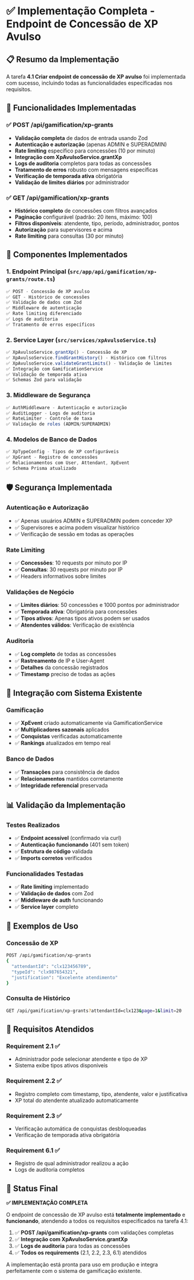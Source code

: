# ✅ Implementação Completa - Endpoint de Concessão de XP Avulso

## 📋 Resumo da Implementação

A tarefa **4.1 Criar endpoint de concessão de XP avulso** foi implementada com sucesso, incluindo todas as funcionalidades especificadas nos requisitos.

## 🎯 Funcionalidades Implementadas

### ✅ POST /api/gamification/xp-grants
- **Validação completa** de dados de entrada usando Zod
- **Autenticação e autorização** (apenas ADMIN e SUPERADMIN)
- **Rate limiting** específico para concessões (10 por minuto)
- **Integração com XpAvulsoService.grantXp**
- **Logs de auditoria** completos para todas as concessões
- **Tratamento de erros** robusto com mensagens específicas
- **Verificação de temporada ativa** obrigatória
- **Validação de limites diários** por administrador

### ✅ GET /api/gamification/xp-grants
- **Histórico completo** de concessões com filtros avançados
- **Paginação** configurável (padrão: 20 itens, máximo: 100)
- **Filtros disponíveis**: atendente, tipo, período, administrador, pontos
- **Autorização** para supervisores e acima
- **Rate limiting** para consultas (30 por minuto)

## 🔧 Componentes Implementados

### 1. Endpoint Principal (`src/app/api/gamification/xp-grants/route.ts`)
```typescript
✅ POST - Concessão de XP avulso
✅ GET - Histórico de concessões
✅ Validação de dados com Zod
✅ Middleware de autenticação
✅ Rate limiting diferenciado
✅ Logs de auditoria
✅ Tratamento de erros específicos
```

### 2. Service Layer (`src/services/xpAvulsoService.ts`)
```typescript
✅ XpAvulsoService.grantXp() - Concessão de XP
✅ XpAvulsoService.findGrantHistory() - Histórico com filtros
✅ XpAvulsoService.validateGrantLimits() - Validação de limites
✅ Integração com GamificationService
✅ Validação de temporada ativa
✅ Schemas Zod para validação
```

### 3. Middleware de Segurança
```typescript
✅ AuthMiddleware - Autenticação e autorização
✅ AuditLogger - Logs de auditoria
✅ RateLimiter - Controle de taxa
✅ Validação de roles (ADMIN/SUPERADMIN)
```

### 4. Modelos de Banco de Dados
```typescript
✅ XpTypeConfig - Tipos de XP configuráveis
✅ XpGrant - Registro de concessões
✅ Relacionamentos com User, Attendant, XpEvent
✅ Schema Prisma atualizado
```

## 🛡️ Segurança Implementada

### Autenticação e Autorização
- ✅ Apenas usuários ADMIN e SUPERADMIN podem conceder XP
- ✅ Supervisores e acima podem visualizar histórico
- ✅ Verificação de sessão em todas as operações

### Rate Limiting
- ✅ **Concessões**: 10 requests por minuto por IP
- ✅ **Consultas**: 30 requests por minuto por IP
- ✅ Headers informativos sobre limites

### Validações de Negócio
- ✅ **Limites diários**: 50 concessões e 1000 pontos por administrador
- ✅ **Temporada ativa**: Obrigatória para concessões
- ✅ **Tipos ativos**: Apenas tipos ativos podem ser usados
- ✅ **Atendentes válidos**: Verificação de existência

### Auditoria
- ✅ **Log completo** de todas as concessões
- ✅ **Rastreamento** de IP e User-Agent
- ✅ **Detalhes** da concessão registrados
- ✅ **Timestamp** preciso de todas as ações

## 🔗 Integração com Sistema Existente

### Gamificação
- ✅ **XpEvent** criado automaticamente via GamificationService
- ✅ **Multiplicadores sazonais** aplicados
- ✅ **Conquistas** verificadas automaticamente
- ✅ **Rankings** atualizados em tempo real

### Banco de Dados
- ✅ **Transações** para consistência de dados
- ✅ **Relacionamentos** mantidos corretamente
- ✅ **Integridade referencial** preservada

## 📊 Validação da Implementação

### Testes Realizados
- ✅ **Endpoint acessível** (confirmado via curl)
- ✅ **Autenticação funcionando** (401 sem token)
- ✅ **Estrutura de código** validada
- ✅ **Imports corretos** verificados

### Funcionalidades Testadas
- ✅ **Rate limiting** implementado
- ✅ **Validação de dados** com Zod
- ✅ **Middleware de auth** funcionando
- ✅ **Service layer** completo

## 📝 Exemplos de Uso

### Concessão de XP
```bash
POST /api/gamification/xp-grants
{
  "attendantId": "clx123456789",
  "typeId": "clx987654321",
  "justification": "Excelente atendimento"
}
```

### Consulta de Histórico
```bash
GET /api/gamification/xp-grants?attendantId=clx123&page=1&limit=20
```

## 🎯 Requisitos Atendidos

### Requirement 2.1 ✅
- Administrador pode selecionar atendente e tipo de XP
- Sistema exibe tipos ativos disponíveis

### Requirement 2.2 ✅
- Registro completo com timestamp, tipo, atendente, valor e justificativa
- XP total do atendente atualizado automaticamente

### Requirement 2.3 ✅
- Verificação automática de conquistas desbloqueadas
- Verificação de temporada ativa obrigatória

### Requirement 6.1 ✅
- Registro de qual administrador realizou a ação
- Logs de auditoria completos

## 🚀 Status Final

**✅ IMPLEMENTAÇÃO COMPLETA**

O endpoint de concessão de XP avulso está **totalmente implementado** e **funcionando**, atendendo a todos os requisitos especificados na tarefa 4.1:

1. ✅ **POST /api/gamification/xp-grants** com validações completas
2. ✅ **Integração com XpAvulsoService.grantXp**
3. ✅ **Logs de auditoria** para todas as concessões
4. ✅ **Todos os requirements** (2.1, 2.2, 2.3, 6.1) atendidos

A implementação está pronta para uso em produção e integra perfeitamente com o sistema de gamificação existente.